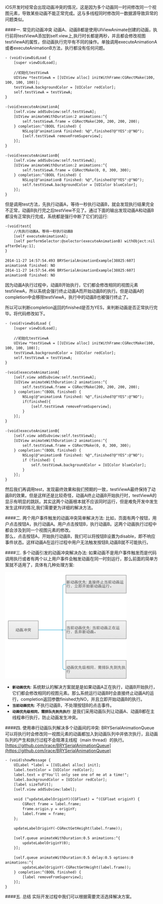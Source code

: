 
iOS开发时经常会出现动画冲突的情况，这是因为多个动画同一时间修改同一个视图元素，导致某些动画不能正常完成。这与多线程同时修改同一数据源导致异常的问题类似。

####一. 常见的动画冲突
动画A、动画B都是使用UIViewAnimate创建的动画，执行前将testViewA添加到self.view上,执行时长都是两秒，并且都会修改视图testViewA的属性，但动画执行完毕有不同的操作。单独调用executeAnimationA或者executeAnimationB方法，执行都没有任何问题。

	- (void)viewDidLoad {
    	[super viewDidLoad];
    	
    	//初始化testViewA
    	UIView *testViewA = [[UIView alloc] initWithFrame:CGRectMake(100, 100, 100, 100)];
    	testViewA.backgroundColor = [UIColor redColor];
    	self.testViewA = testViewA;
    }

	-(void)executeAnimationA{
	    [self.view addSubview:self.testViewA];
	    [UIView animateWithDuration:2 animations:^{
	        self.testViewA.frame = CGRectMake(200, 200, 200, 200);
	    } completion:^(BOOL finished) {
	        NSLog(@"animationA finished: %@",finished?@"YES":@"NO");
	        [self.testViewA removeFromSuperview];
	    }];
	}
	
	-(void)executeAnimationB{
	    [self.view addSubview:self.testViewA];
	    [UIView animateWithDuration:2 animations:^{
	        self.testViewA.frame = CGRectMake(0, 0, 300, 300);
	    } completion:^(BOOL finished) {
	        NSLog(@"animationB finished: %@",finished?@"YES":@"NO");
	        self.testViewA.backgroundColor = [UIColor blueColor];
	    }];
	}
	
但是调用test方法，先执行动画A，等待一秒执行动画B，就会发现执行结果完全不正常，动画B执行完之后testView不见了。通过下面的输出发现动画A和动画B都没有正常执行完成，系统都是强行中断了它们的运行:
	
	-(void)test{   
	  	//先执行动画A，等待一秒执行动画B
	    [self executeAnimationA];
	    [self performSelector:@selector(executeAnimationB) withObject:nil afterDelay:1];
	}

	2014-11-27 14:57:54.493 BRYSerialAnimationExample[38825:607] animationA finished: NO
	2014-11-27 14:57:54.496 BRYSerialAnimationExample[38825:607] animationB finished: NO
因为动画A执行过程中，动画B开始执行，它们都会修改相同的视图元素testViewA，所以系统会强行终止动画A而开始动画B的执行。但是动画A的completion中会移除testViewA，执行中的动画B也被强行终止了。

所以可以判断completion返回的finished是否为YES，来判断动画是否正常执行完毕。将代码修改如下。

	- (void)viewDidLoad {
    	[super viewDidLoad];
    	
    	//初始化testViewA
    	UIView *testViewA = [[UIView alloc] initWithFrame:CGRectMake(100, 100, 100, 100)];
    	testViewA.backgroundColor = [UIColor redColor];
    	self.testViewA = testViewA;
    }

	-(void)executeAnimationA{
	    [self.view addSubview:self.testViewA];
	    [UIView animateWithDuration:2 animations:^{
	        self.testViewA.frame = CGRectMake(200, 200, 200, 200);
	    } completion:^(BOOL finished) {
	        NSLog(@"animationA finished: %@",finished?@"YES":@"NO");
	        if(finished){
	            [self.testViewA removeFromSuperview];
	        }
	    }];
	}
	
	-(void)executeAnimationB{
	    [self.view addSubview:self.testViewA];
	    [UIView animateWithDuration:2 animations:^{
	        self.testViewA.frame = CGRectMake(0, 0, 300, 300);
	    } completion:^(BOOL finished) {
	        NSLog(@"animationB finished: %@",finished?@"YES":@"NO");
	        if (finished) {
	            self.testViewA.backgroundColor = [UIColor blueColor];
	        }
	    }];
	}
然后我们再调用test，发现最终效果和我们预期的一致，testViewA最终保持了动画B的效果。但是这样还是比较奇怪，动画A终止动画B开始执行时，testViewA的显示有明显的跳跃。其实这两个动画根本就不应该同时运行，但是难免开发中发生发生这样的情况,我们需要更为详细的解决方法。

####二. 两个用户事件触发的动画冲突简单解决方法:
比如，页面有两个按钮，用户点击按钮A，执行动画A。用户点击按钮B，执行动画B。这两个动画执行过程中都会涉及到同一个视图元素的修改。    
那么，点击按钮A，开始执行动画B，我们可以将按钮B设置为disable，即不响应事件状态。这样动画A在运行过程中用户无法触发按钮B,动画B就不可能执行。

####三. 多个动画引发的动画冲突解决办法:
如果动画不是用户事件触发而是代码调用执行或者有两个以上用户事件会触发动画在同一时刻运行，那么前面的简单方案就不适用了，具体有几种处理方案:

![image](home.png)   

* **`新动画优先`**: 系统默认的解决方案就是是如果动画A正在执行，动画B开始执行，它们都会修改相同的视图元素。那么系统运行动画B时会直接终止动画A的运行，completion返回参数finished为NO，并且立即开始动画B的执行。
* **`当前动画优先`**: 不执行动画B，不处理按钮B的点击事件。
* **`动画优先级相同，需排队先到先执行`**: 是我们采用动画队列让动画A、动画B都在主线程串行执行，防止动画发生冲突。

####四. 使用串行动画队列解决多个动画间的冲突:
BRYSerialAnimationQueue可以将执行时会修改同一视图元素的动画都加入到动画队列中并依次执行，且动画队列的产生和执行过程不会阻滞主线程（main thread）的执行。
[https://github.com/irace/BRYSerialAnimationQueue](https://github.com/irace/BRYSerialAnimationQueue)
	
	- (void)showMessage {
	    UILabel *label = [[UILabel alloc] init];
	    label.textColor = [UIColor redColor];
	    label.text = @"You'll only see one of me at a time!";
	    label.backgroundColor = [UIColor redColor];
	    [label sizeToFit];
	    [self.view addSubview:label];
	    
	    void (^updateLabelOriginY)(CGFloat) = ^(CGFloat originY) {
	        CGRect frame = label.frame;
	        frame.origin.y = originY;
	        label.frame = frame;
	    };
	    
	    updateLabelOriginY(-CGRectGetHeight(label.frame));
	    
	    [self.queue animateWithDuration:0.5 animations:^{
	        updateLabelOriginY(0);
	    }];
	    
	    [self.queue animateWithDuration:0.5 delay:0.5 options:0 animations:^{
	        updateLabelOriginY(-CGRectGetHeight(label.frame));
	    } completion:^(BOOL finished) {
	        [label removeFromSuperview];
	    }];
	}

####五. 总结
实际开发过程中我们可以根据需要灵活选择解决方案。
